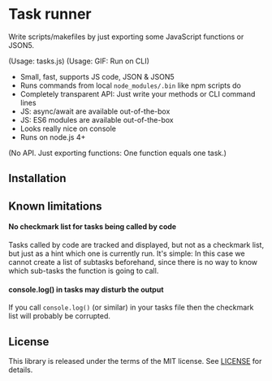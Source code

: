 # Task runner

Write scripts/makefiles by just exporting some JavaScript functions or JSON5.

(Usage: tasks.js)
(Usage: GIF: Run on CLI)

- Small, fast, supports JS code, JSON & JSON5
- Runs commands from local `node_modules/.bin` like npm scripts do
- Completely transparent API: Just write your methods or CLI command lines
- JS: async/await are available out-of-the-box
- JS: ES6 modules are available out-of-the-box
- Looks really nice on console
- Runs on node.js 4+

(No API. Just exporting functions: One function equals one task.)


## Installation


## Known limitations

#### No checkmark list for tasks being called by code

Tasks called by code are tracked and displayed, but not as a checkmark list,
but just as a hint which one is currently run. It's simple: In this case we
cannot create a list of subtasks beforehand, since there is no way to know
which sub-tasks the function is going to call.

#### console.log() in tasks may disturb the output

If you call `console.log()` (or similar) in your tasks file then the checkmark
list will probably be corrupted.


## License

This library is released under the terms of the MIT license. See [LICENSE](./LICENSE) for details.
